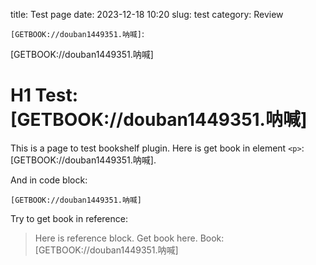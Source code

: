 title: Test page
date: 2023-12-18 10:20
slug: test
category: Review

`[GETBOOK://douban1449351.呐喊]`:

[GETBOOK://douban1449351.呐喊]

# H1 Test: [GETBOOK://douban1449351.呐喊]

This is a page to test bookshelf plugin. Here is get book in element `<p>`: [GETBOOK://douban1449351.呐喊].

And in code block:

```
[GETBOOK://douban1449351.呐喊]
```

Try to get book in reference:

> Here is reference block.
> Get book here.
> Book: [GETBOOK://douban1449351.呐喊]